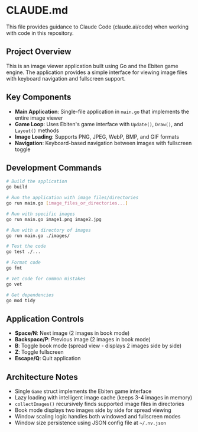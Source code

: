 # CLAUDE.md

This file provides guidance to Claude Code (claude.ai/code) when working with code in this repository.

## Project Overview

This is an image viewer application built using Go and the Ebiten game engine. The application provides a simple interface for viewing image files with keyboard navigation and fullscreen support.

## Key Components

- **Main Application**: Single-file application in `main.go` that implements the entire image viewer
- **Game Loop**: Uses Ebiten's game interface with `Update()`, `Draw()`, and `Layout()` methods
- **Image Loading**: Supports PNG, JPEG, WebP, BMP, and GIF formats
- **Navigation**: Keyboard-based navigation between images with fullscreen toggle

## Development Commands

```bash
# Build the application
go build

# Run the application with image files/directories
go run main.go [image_files_or_directories...]

# Run with specific images
go run main.go image1.png image2.jpg

# Run with a directory of images
go run main.go ./images/

# Test the code
go test ./...

# Format code
go fmt

# Vet code for common mistakes
go vet

# Get dependencies
go mod tidy
```

## Application Controls

- **Space/N**: Next image (2 images in book mode)
- **Backspace/P**: Previous image (2 images in book mode)
- **B**: Toggle book mode (spread view - displays 2 images side by side)
- **Z**: Toggle fullscreen
- **Escape/Q**: Quit application

## Architecture Notes

- Single `Game` struct implements the Ebiten game interface
- Lazy loading with intelligent image cache (keeps 3-4 images in memory)
- `collectImages()` recursively finds supported image files in directories
- Book mode displays two images side by side for spread viewing
- Window scaling logic handles both windowed and fullscreen modes
- Window size persistence using JSON config file at `~/.nv.json`